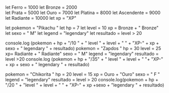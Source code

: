 let Ferro = 1000
let Bronze = 2000  
let Prata = 5000
let Ouro = 7000
let Platina = 8000
let Ascendente = 9000
let Radiante = 10000
let xp = "XP"

let pokemon = "Pikachu "
let hp = 7 
let level = 10 
xp = Bronze + " Bronze"
let sexo = " M"
let legend = "legendary"
let resultado = level > 20


console.log (pokemon + hp + "/10 " + " level " + level + " " + "XP-"  + xp + sexo + " legendary " + resultado)
pokemon = "Zapdos "
hp = 30
level = 25 
xp= Radiante + " Radiante"
sexo = " M"
legend = "legendary"
resultado = level >20
console.log (pokemon + hp + "/35" + " level " + level + " "+ "XP-" + xp + sexo + " legendary " + resultado)

pokemon = "Chikorita "
hp = 20
level = 15
xp = Ouro + "Ouro"
sexo = " F "
legend = "legendary"
resultado = level > 20
console.log(pokemon + hp + "/20 " + "level " + level + " " + "XP-" + xp +sexo + "legendary " + resultado)

